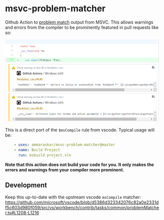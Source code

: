 # msvc-problem-matcher

Github Action to [problem match](https://github.com/actions/toolkit/blob/master/docs/problem-matchers.md)
output from MSVC. This allows warnings and errors from the compiler to be
prominently featured in pull requests like so:

![Matcher in action in pull request](/images/example-pull-request.png?raw=true)

This is a direct port of the `$msCompile` rule from vscode. Typical usage will
be:

```yaml
    - uses: ammaraskar/msvc-problem-matcher@master
    - name: Build Project
      run: msbuild project.sln 
```

**Note that this action does not build your code for you. It only makes the
errors and warnings from your compiler more prominent.**

## Development

Keep this up-to-date with the upstream vscode `msCompile` matcher:
https://github.com/microsoft/vscode/blob/d5386d323342076c82a0e2331df5c603d980f059/src/vs/workbench/contrib/tasks/common/problemMatcher.ts#L1208-L1216
